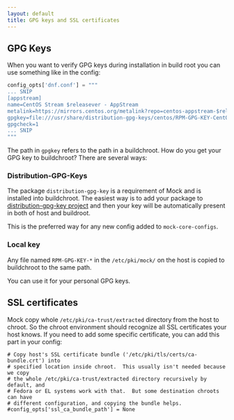 ```yaml
---
layout: default
title: GPG keys and SSL certificates
---
```


## GPG Keys

When you want to verify GPG keys during installation in build root you can use something like in the config:
```python
config_opts['dnf.conf'] = """
... SNIP
[appstream]
name=CentOS Stream $releasever - AppStream
metalink=https://mirrors.centos.org/metalink?repo=centos-appstream-$releasever-stream&arch=$basearch
gpgkey=file:///usr/share/distribution-gpg-keys/centos/RPM-GPG-KEY-CentOS-Official
gpgcheck=1
... SNIP
"""
```

The path in `gpgkey` refers to the path in a buildchroot. How do you get your GPG key to buildchroot? There are several ways:

### Distribution-GPG-Keys

The package `distribution-gpg-key` is a requirement of Mock and is installed into buildchroot. The easiest way
is to add your package to [distribution-gpg-key project](https://github.com/xsuchy/distribution-gpg-keys/) and then
your key will be automatically present in both of host and buildroot.

This is the preferred way for any new config added to `mock-core-configs`.

### Local key

Any file named `RPM-GPG-KEY-*` in the `/etc/pki/mock/` on the host is copied to buildchroot to the same path.

You can use it for your personal GPG keys.

## SSL certificates


Mock copy whole `/etc/pki/ca-trust/extracted` directory from the host to chroot. So the
chroot environment should recognize all SSL certificates your host knows.
If you need to add some specific certificate, you can add this part in your config:

    # Copy host's SSL certificate bundle ('/etc/pki/tls/certs/ca-bundle.crt') into
    # specified location inside chroot.  This usually isn't needed because we copy
    # the whole /etc/pki/ca-trust/extracted directory recursively by default, and
    # Fedora or EL systems work with that.  But some destination chroots can have
    # different configuration, and copying the bundle helps.
    #config_opts['ssl_ca_bundle_path'] = None
